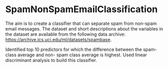 # SpamNonSpamEmailClassification

The aim is to create a classifier that can separate spam from non-spam email messages.
The dataset and short descriptions about the variables in the dataset are available from the following data 
archive: https://archive.ics.uci.edu/ml/datasets/spambase.

Identified top 10 predictors for which the difference between the spam-class average and non- spam class average is highest.
Used linear discriminant analysis to build this classifier.

